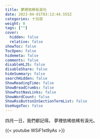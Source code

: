 ```yaml
---
title: 夢裡依稀有淚光
date: 2023-04-01T03:13:44.555Z
categories: 十日痰
weight: 0
tags: [""]
cover:
  hidden: false
  relative: false
showToc: false
TocOpen: false
hidemeta: false
comments: false
disableHLJS: false
disableShare: false
hideSummary: false
searchHidden: false
ShowReadingTime: false
ShowBreadCrumbs: false
ShowPostNavLinks: false
ShowWordCount: false
ShowRssButtonInSectionTermList: false
UseHugoToc: false
---
```


四月一日，我們都記得。
夢裡依稀依稀有淚光。

{{< youtube WSiF1st9yAs >}}